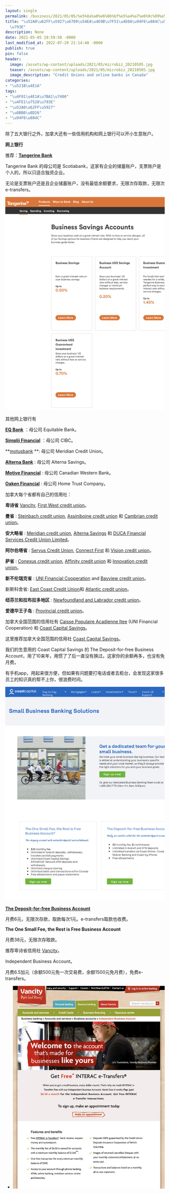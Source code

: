 ```yaml
---
layout: single
permalink: /business/2021/05/05/%e5%8a%a0%e6%8b%bf%e5%a4%a7%e6%9c%89%e5%93%aa%e4%ba%9b%e7%bd%91%e4%b8%8a%e9%93%b6%e8%a1%8c%e5%92%8c%e4%bf%a1%e7%94%a8%e7%a4%be/
title: "\u52A0\u62FF\u5927\u6709\u54EA\u4E9B\u7F51\u4E0A\u94F6\u884C\u548C\u4FE1\u7528\
  \u793E"
description: None
date: 2021-05-05 19:59:50 -0000
last_modified_at: 2022-07-29 21:14:48 -0000
publish: true
pin: false
header:
  image: /assets/wp-content/uploads/2021/05/microbiz_20210505.jpg
  teaser: /assets/wp-content/uploads/2021/05/microbiz_20210505.jpg
  image_description: "Credit Unions and online banks in Canada"
categories:
- "\u521B\u4E1A"
tags:
- "\u4F01\u4E1A\u7BA1\u7406"
- "\u4FE1\u7528\u793E"
- "\u52A0\u62FF\u5927"
- "\u8BB0\u8D26"
- "\u94F6\u884C"
---
```

除了五大银行之外，加拿大还有一些信用机构和网上银行可以开小生意账户。

**网上银行**

推荐：**[Tangerine Bank](https://www.tangerine.ca/)**

Tangerine Bank 的母公司是 Scotiabank，这家有企业的储蓄账户，支票账户是个人的，所以只适合独资企业。

无论是支票账户还是且企业储蓄账户，没有最低余额要求，无限次存取款，无限次 e-transfers。

![](/assets/wp-content/uploads/2021/05/20210505-3-770x1024.jpg)

其他网上银行有

[**EQ Bank**](https://www.eqbank.ca) ：母公司 Equitable Bank。

[**Simplii Financial**](https://www.simplii.com) ：母公司 CIBC。

**[motusbank](https://www.motusbank.ca) **: 母公司 Meridian Credit Union。

**[Alterna Bank](https://www.alternabank.ca)** : 母公司 Alterna Savings。

[**Motive Financial**](https://www.motivefinancial.com) : 母公司 Canadian Western Bank。

**[Oaken Financial](https://oaken.com)** : 母公司 Home Trust Company。

加拿大每个省都有自己的信用社：

**卑诗省** [Vancity](https://www.vancity.com), [First West credit union](https://www.firstwestcu.ca)。

**曼省** : [Steinbach credit union](https://www.scu.mb.ca), [Assiniboine credit union](https://www.acu.ca/en/personal) 和 [Cambrian credit union](https://www.cambrian.mb.ca)。

**安大略省** : [Meri](https://www.meridiancu.ca)[dian credit union](https://www.meridiancu.ca), [Alterna Savings](https://www.alterna.ca) 和 [DUCA Financial Services Credit Union Limited](https://www.duca.com)。

**阿尔伯塔省** : [Servus Credit Union](https://servus.ca), [Connect First](https://www.connectfirstcu.com/en) 和 [Vision credit union](https://www.visioncu.ca)。

**萨省** : [Conexus credit union](https://www.conexus.ca/Personal/), [Affinity credit union](https://www.affinitycu.ca) 和 [Innovation credit union](https://innovationcu.ca/)。

**新不伦瑞克省** : [UNI Financial Cooperation](https://www.uni.ca/) and [Bayview credit union](https://www.bayviewnb.com)。

新斯科舍省: [East Coast Credit Union](https://www.eastcoastcu.ca)和 [Atlantic credit union](https://atlanticcreditunions.ca)。

**纽芬兰和拉布拉多地区** : [Newfoundland and Labrador credit union](https://www.nlcu.com)。

**爱德华王子岛** : [Provincial credit union](https://www.provincialcu.com/)。

加拿大全国范围的信用社有 [Caisse Populaire Acadienne Itee](https://www.uni.ca/) (UNI Financial Cooperation) 和 [Coast Capital Savings](https://www.coastcapitalsavings.com)。

这里推荐加拿大全国范围的信用社 [Coast Capital Savings](https://www.coastcapitalsavings.com)。

我们的生意用的 Coast Capital Savings 的 The Deposit-for-free Business Account，用了10来年，用惯了了后一直没有换过。这家你的余额再多，也没有免月费。

有手机app，用起来很方便，但如果有问题要打电话或者去柜台，会发现这家很多员工的知识真的帮不上你，很浪费时间。

![](/assets/wp-content/uploads/2021/05/20210505-2-769x1024.jpg)

**[The Deposit-for-free Business Account](https://www.coastcapitalsavings.com/promotions/2018/small-business-promo)**

月费6元，无限次存款，取款每次1元。e-transfers取款也收费。

**The One Small Fee, the Rest is Free Business Account**

月费38元，无限次存取款。

推荐卑诗省信用社 [Vancity](https://www.vancity.com)。

Independent Business Account。

月费6.5加元（余额500元免一次交易费，余额1500元免月费），免费e-transfers。

* ![](/assets/wp-content/uploads/2021/05/20210505-1-770x1024.jpg)
